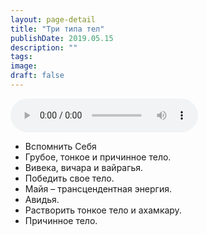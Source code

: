 ```yaml
---
layout: page-detail
title: "Три типа тел"
publishDate: 2019.05.15
description: ""
tags:
image:
draft: false
---
```


<audio title="2019.05.15 - Три типа тел.mp3" src="/upload/iblock/2cc/2cc2ac2ab475dc51bafb4efae36a3921.mp3" controls=""></audio>

* Вспомнить Себя
* Грубое, тонкое и причинное тело.
* Вивека, вичара и вайрагья.
* Победить свое тело.
* Майя – трансцендентная энергия.
* Авидья.
* Растворить тонкое тело и ахамкару.
* Причинное тело.

  
